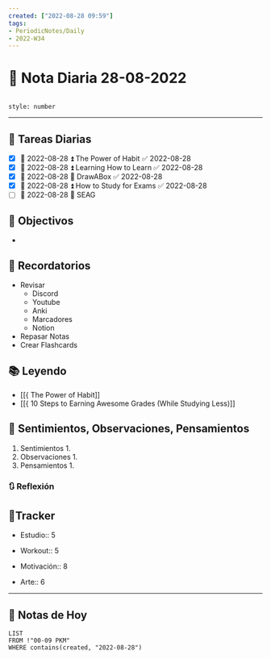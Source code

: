 ```yaml
---
created: ["2022-08-28 09:59"]
tags:
- PeriodicNotes/Daily
- 2022-W34
---
```


# 📅 Nota Diaria 28-08-2022
```toc

style: number

```

---
## 🔷 Tareas Diarias
- [x] 📅 2022-08-28 ⏫ The Power of Habit ✅ 2022-08-28
- [x] 📅 2022-08-28 ⏫ Learning How to Learn ✅ 2022-08-28
- [x] 📅 2022-08-28 🔼 DrawABox ✅ 2022-08-28
- [x] 📅 2022-08-28 ⏫ How to Study for Exams ✅ 2022-08-28
- [ ] 📅 2022-08-28 🔼 SEAG

## 🎯 Objectivos
- 
## 📕 Recordatorios
- Revisar
	- Discord
	- Youtube
	- Anki
	- Marcadores
	- Notion
- Repasar Notas
- Crear Flashcards

## 📚 Leyendo
- [[{ The Power of Habit]]
- [[{ 10 Steps to Earning Awesome Grades (While Studying Less)]]
## 💬 Sentimientos, Observaciones, Pensamientos 
1. Sentimientos
	1. 
2. Observaciones
	1. 
3. Pensamientos
	1. 
### 🔃 Reflexión

## 🔷Tracker

- Estudio:: 5

- Workout:: 5

- Motivación:: 8

- Arte:: 6
---

## 📅 Notas de Hoy
```dataview
LIST 
FROM !"00-09 PKM" 
WHERE contains(created, "2022-08-28")
```